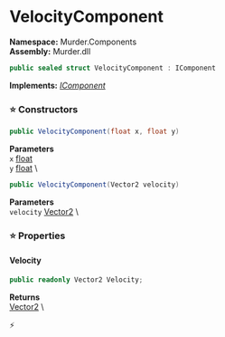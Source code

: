 # VelocityComponent

**Namespace:** Murder.Components \
**Assembly:** Murder.dll

```csharp
public sealed struct VelocityComponent : IComponent
```

**Implements:** _[IComponent](../../Bang/Components/IComponent.html)_

### ⭐ Constructors
```csharp
public VelocityComponent(float x, float y)
```

**Parameters** \
`x` [float](https://learn.microsoft.com/en-us/dotnet/api/System.Single?view=net-7.0) \
`y` [float](https://learn.microsoft.com/en-us/dotnet/api/System.Single?view=net-7.0) \

```csharp
public VelocityComponent(Vector2 velocity)
```

**Parameters** \
`velocity` [Vector2](https://learn.microsoft.com/en-us/dotnet/api/System.Numerics.Vector2?view=net-7.0) \

### ⭐ Properties
#### Velocity
```csharp
public readonly Vector2 Velocity;
```

**Returns** \
[Vector2](https://learn.microsoft.com/en-us/dotnet/api/System.Numerics.Vector2?view=net-7.0) \


⚡